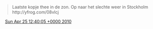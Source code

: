 > Laatste kopje thee in de zon\. Op naar het slechte weer in Stockholm http://yfrog\.com/08vlcj

<img src="../../media/tweet.ico" width="12" /> [Sun Apr 25 12:40:05 +0000 2010](https://twitter.com/DromerDenker/status/12819491393)